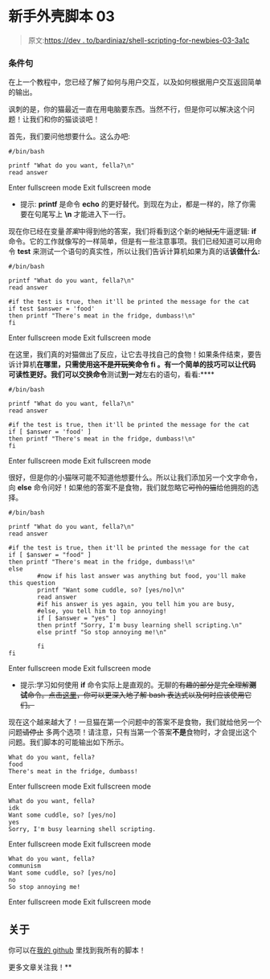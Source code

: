 # 新手外壳脚本 03

> 原文:[https://dev . to/bardiniaz/shell-scripting-for-newbies-03-3a1c](https://dev.to/bardiniaz/shell-scripting-for-newbies-03-3a1c)

### 条件句

在上一个教程中，您已经了解了如何与用户交互，以及如何根据用户交互返回简单的输出。

讽刺的是，你的猫最近一直在用电脑要东西。当然不行，但是你可以解决这个问题！让我们和你的猫谈谈吧！

首先，我们要问他想要什么。这么办吧:

```
#/bin/bash

printf "What do you want, fella?\n"
read answer 
```

Enter fullscreen mode Exit fullscreen mode

*   提示: **printf** 是命令 **echo** 的更好替代。到现在为止，都是一样的，除了你需要在句尾写上 **\n** 才能进入下一行。

现在你已经在变量*答案*中得到他的答案，我们将看到这个新的~~地狱无~~牛逼逻辑: **if** 命令。它的工作就像写的一样简单，但是有一些注意事项。我们已经知道可以用命令 **test** 来测试一个语句的真实性，所以让我们告诉计算机如果为真的话**该做什么:** 

```
#/bin/bash

printf "What do you want, fella?\n"
read answer

#if the test is true, then it'll be printed the message for the cat
if test $answer = 'food'
then printf "There's meat in the fridge, dumbass!\n"
fi 
```

Enter fullscreen mode Exit fullscreen mode

在这里，我们真的对猫做出了反应，让它去寻找自己的食物！如果条件结束，要告诉计算机**在哪里，只需使用~~这不是开玩笑~~命令 **fi** 。有一个简单的技巧可以让代码可读性更好。我们可以交换命令**测试**到一对**左右的语句，看看:**** 

```
#/bin/bash

printf "What do you want, fella?\n"
read answer

#if the test is true, then it'll be printed the message for the cat
if [ $answer = 'food' ]
then printf "There's meat in the fridge, dumbass!\n"
fi 
```

Enter fullscreen mode Exit fullscreen mode

很好，但是你的小猫咪可能不知道他想要什么。所以让我们添加另一个文字命令，向 **else** 命令问好！如果他的答案不是食物，我们就忽略它~~可怜的猫~~给他拥抱的选择。

```
#/bin/bash

printf "What do you want, fella?\n"
read answer

#if the test is true, then it'll be printed the message for the cat
if [ $answer = "food" ]
then printf "There's meat in the fridge, dumbass!\n"
else
        #now if his last answer was anything but food, you'll make this question 
        printf "Want some cuddle, so? [yes/no]\n"
        read answer
        #if his answer is yes again, you tell him you are busy,
        #else, you tell him to top annoying!
        if [ $answer = "yes" ]
        then printf "Sorry, I'm busy learning shell scripting.\n"
        else printf "So stop annoying me!\n"

        fi 
fi 
```

Enter fullscreen mode Exit fullscreen mode

*   提示:学习如何使用 **if** 命令实际上是直观的。无聊的~~有趣的部分是完全理解**测试**命令。点击[这里](https://www.gnu.org/software/bash/manual/html_node/Bash-Conditional-Expressions.html)，你可以更深入地了解 bash 表达式以及何时应该使用它们。~~

现在这个越来越大了！一旦猫在第一个问题中的答案不是食物，我们就给他另一个问题~~请停止~~
多两个选项！请注意，只有当第一个答案**不是**食物时，才会提出这个问题。我们脚本的可能输出如下所示。

```
What do you want, fella?
food
There's meat in the fridge, dumbass! 
```

Enter fullscreen mode Exit fullscreen mode

```
What do you want, fella?
idk
Want some cuddle, so? [yes/no]
yes
Sorry, I'm busy learning shell scripting. 
```

Enter fullscreen mode Exit fullscreen mode

```
What do you want, fella?
communism
Want some cuddle, so? [yes/no]
no
So stop annoying me! 
```

Enter fullscreen mode Exit fullscreen mode

## 关于

你可以在[我的 github](https://github.com/azbardini/shellscript) 里找到我所有的脚本！

更多文章关注我！**